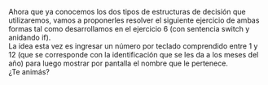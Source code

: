 Ahora que ya conocemos los dos tipos de estructuras de decisión que utilizaremos, vamos a proponerles resolver el siguiente ejercicio de ambas formas tal como desarrollamos en el ejercicio 6 (con sentencia switch y anidando if).<br>
La idea esta vez es ingresar un número por teclado comprendido entre 1 y 12 (que se corresponde con la identificación  que se les da a los meses del año) para luego mostrar por pantalla el nombre que le pertenece.<br>
¿Te animás?
